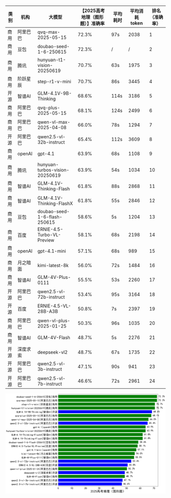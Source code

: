 
|类别|机构|大模型|【2025高考地理（图形题）】准确率|平均耗时|平均消耗token|排名（准确率）|
|---|---|-----|-------------------|-------|-----------|------------|
|商用|阿里巴巴|qvq-max-2025-05-15|72.3%|97s|2038|1|
|商用|豆包|doubao-seed-1-6-250615|72.3%|/|/|2|
|商用|腾讯|hunyuan-t1-vision-20250619|70.7%|63s|1975|3|
|商用|阶跃星辰|step-r1-v-mini|70.7%|86s|3445|4|
|开源|智谱AI|GLM-4.1V-9B-Thinking|68.6%|114s|3186|5|
|商用|阿里巴巴|qvq-plus-2025-05-15|68.1%|124s|2499|6|
|商用|阿里巴巴|qwen-vl-max-2025-04-08|66.0%|78s|1294|7|
|开源|阿里巴巴|qwen2.5-vl-32b-instruct|65.4%|112s|3609|8|
|商用|openAI|gpt-4.1|63.9%|68s|1108|9|
|商用|腾讯|hunyuan-turbos-vision-20250619|63.9%|54s|1034|10|
|商用|智谱AI|GLM-4.1V-Thinking-Flash|61.8%|88s|2868|11|
|商用|智谱AI|GLM-4.1V-Thinking-FlashX|61.8%|55s|2846|12|
|商用|豆包|doubao-seed-1-6-flash-250615|58.6%|5s|1204|13|
|商用|百度|ERNIE-4.5-Turbo-VL-Preview|58.1%|68s|2198|14|
|商用|openAI|gpt-4.1-mini|57.1%|68s|989|15|
|商用|月之暗面|kimi-latest-8k|56.0%|72s|1484|16|
|商用|智谱AI|GLM-4V-Plus-0111|55.5%|53s|2260|17|
|开源|阿里巴巴|qwen2.5-vl-72b-instruct|53.4%|95s|3164|18|
|开源|百度|ERNIE-4.5-VL-28B-A3B|50.8%|7s|2397|19|
|商用|阿里巴巴|qwen-vl-plus-2025-01-25|50.3%|96s|1035|20|
|商用|智谱AI|GLM-4V-Flash|48.7%|5s|2276|21|
|开源|深度求索|deepseek-vl2|48.7%|67s|1735|22|
|开源|阿里巴巴|qwen2.5-vl-3b-instruct|47.1%|90s|941|23|
|开源|阿里巴巴|qwen2.5-vl-7b-instruct|46.6%|72s|2961|24|


![lin](../pic/2025高考地理（图形题）.png)
